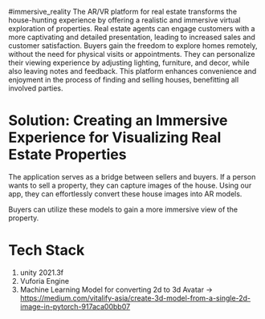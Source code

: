 #immersive_reality
The AR/VR platform for real estate transforms the house-hunting experience by offering a realistic and immersive virtual exploration of properties. Real estate agents can engage customers with a more captivating and detailed presentation, leading to increased sales and customer satisfaction. Buyers gain the freedom to explore homes remotely, without the need for physical visits or appointments. They can personalize their viewing experience by adjusting lighting, furniture, and decor, while also leaving notes and feedback. This platform enhances convenience and enjoyment in the process of finding and selling houses, benefitting all involved parties.

# Solution: Creating an Immersive Experience for Visualizing Real Estate Properties

The application serves as a bridge between sellers and buyers. If a person wants to sell a property, they can capture images of the house. Using our app, they can effortlessly convert these house images into AR models.

Buyers can utilize these models to gain a more immersive view of the property.

# Tech Stack
1) unity 2021.3f
2) Vuforia Engine
3) Machine Learning Model for converting 2d to 3d Avatar -> https://medium.com/vitalify-asia/create-3d-model-from-a-single-2d-image-in-pytorch-917aca00bb07
   
